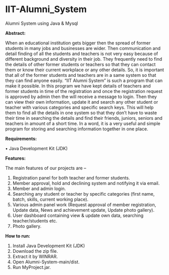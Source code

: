 # IIT-Alumni_System
Alumni System using Java & Mysql

**Abstract:**

  When an educational institution gets bigger then the spread of former students in many jobs and businesses are wider. Then communication and detail finding of all the students and teachers is not very easy because of different background and diversity in their job. They frequently need to find the details of other former students or teachers so that they can contact them or know their current workplace or any other details. So, it is important that all of the former students and teachers are in a same system so that they can find anyone easily. “IIT Alumni System” is such a program that can make it possible. In this program we have kept details of teachers and former students in time of the registration and once the registration request is approved by admin then the will receive a message to login. Then they can view their own information, update it and search any other student or teacher with various categories and specific search keys. This will help them to find all the details in one system so that they don’t have to waste their time in searching the details and find their friends, juniors, seniors and teachers in amount of a short time. In a word, it is a very useful and simple program for storing and searching information together in one place.

**Requirements:**

  •	Java Development Kit (JDK)

**Features:**

The main features of our projects are –
  1.	Registration panel for both teacher and former students.
  2.	Member approval, hold and declining system and notifying it via email.
  3.	Member and admin login.
  4.	Searching any student or teacher by specific categories (first name, batch, skills, current working place).
  5.	Various admin panel work (Request approval of member registration, Update data, News and achievement update, Update photo gallery).
  6.	User dashboard containing view & update own data, searching teacher/students etc.
  7.	Photo gallery.

**How to run:**

  1.	Install Java Development Kit (JDK)
  2.	Download the zip file.
  3.	Extract it by WINRAR.
  4.	Open Alumni-System-main/dist.
  5.	Run MyProject.jar.
